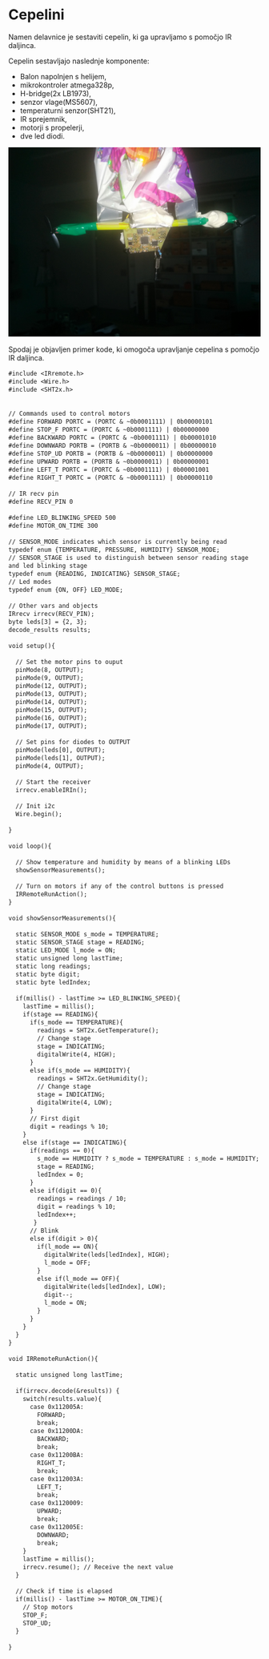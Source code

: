 # Cepelini

Namen delavnice je sestaviti cepelin, ki ga upravljamo s pomočjo IR daljinca.

Cepelin sestavljajo naslednje komponente:
* Balon napolnjen s helijem,
* mikrokontroler atmega328p,
* H-bridge(2x LB1973),
* senzor vlage(MS5607),
* temperaturni senzor(SHT21),
* IR sprejemnik,
* motorji s propelerji,
* dve led diodi.

![Cepelin](./pictures/cepelin.jpg)

Spodaj je objavljen primer kode, ki omogoča upravljanje cepelina s pomočjo IR daljinca.

    #include <IRremote.h>
    #include <Wire.h>
    #include <SHT2x.h>
    
    
    // Commands used to control motors
    #define FORWARD PORTC = (PORTC & ~0b0001111) | 0b00000101 
    #define STOP_F PORTC = (PORTC & ~0b0001111) | 0b00000000 
    #define BACKWARD PORTC = (PORTC & ~0b0001111) | 0b00001010 
    #define DOWNWARD PORTB = (PORTB & ~0b0000011) | 0b00000010 
    #define STOP_UD PORTB = (PORTB & ~0b0000011) | 0b00000000 
    #define UPWARD PORTB = (PORTB & ~0b0000011) | 0b00000001 
    #define LEFT_T PORTC = (PORTC & ~0b0001111) | 0b00001001
    #define RIGHT_T PORTC = (PORTC & ~0b0001111) | 0b00000110
    
    // IR recv pin
    #define RECV_PIN 0
    
    #define LED_BLINKING_SPEED 500
    #define MOTOR_ON_TIME 300
    
    // SENSOR_MODE indicates which sensor is currently being read
    typedef enum {TEMPERATURE, PRESSURE, HUMIDITY} SENSOR_MODE;
    // SENSOR_STAGE is used to distinguish between sensor reading stage and led blinking stage
    typedef enum {READING, INDICATING} SENSOR_STAGE;
    // Led modes
    typedef enum {ON, OFF} LED_MODE;
    
    // Other vars and objects
    IRrecv irrecv(RECV_PIN);
    byte leds[3] = {2, 3};
    decode_results results;
    
    void setup(){
      
      // Set the motor pins to ouput
      pinMode(8, OUTPUT); 
      pinMode(9, OUTPUT); 
      pinMode(12, OUTPUT); 
      pinMode(13, OUTPUT); 
      pinMode(14, OUTPUT); 
      pinMode(15, OUTPUT);     
      pinMode(16, OUTPUT); 
      pinMode(17, OUTPUT);
      
      // Set pins for diodes to OUTPUT
      pinMode(leds[0], OUTPUT);
      pinMode(leds[1], OUTPUT);
      pinMode(4, OUTPUT);
      
      // Start the receiver
      irrecv.enableIRIn();
      
      // Init i2c
      Wire.begin();
    
    }
    
    void loop(){
      
      // Show temperature and humidity by means of a blinking LEDs
      showSensorMeasurements();
      
      // Turn on motors if any of the control buttons is pressed
      IRRemoteRunAction();
    }
    
    void showSensorMeasurements(){
    
      static SENSOR_MODE s_mode = TEMPERATURE;
      static SENSOR_STAGE stage = READING;
      static LED_MODE l_mode = ON;
      static unsigned long lastTime;
      static long readings;
      static byte digit;
      static byte ledIndex;
      
      if(millis() - lastTime >= LED_BLINKING_SPEED){
        lastTime = millis();
        if(stage == READING){
          if(s_mode == TEMPERATURE){
            readings = SHT2x.GetTemperature();
            // Change stage
            stage = INDICATING;
            digitalWrite(4, HIGH);
          }
          else if(s_mode == HUMIDITY){
            readings = SHT2x.GetHumidity();
            // Change stage
            stage = INDICATING;
            digitalWrite(4, LOW);
          }
          // First digit
          digit = readings % 10;
        }
        else if(stage == INDICATING){ 
          if(readings == 0){
            s_mode == HUMIDITY ? s_mode = TEMPERATURE : s_mode = HUMIDITY;
            stage = READING;
            ledIndex = 0;
          }
          else if(digit == 0){
            readings = readings / 10;
            digit = readings % 10;
            ledIndex++;
           }
          // Blink
          else if(digit > 0){
            if(l_mode == ON){
              digitalWrite(leds[ledIndex], HIGH);
              l_mode = OFF;
            }
            else if(l_mode == OFF){
              digitalWrite(leds[ledIndex], LOW);
              digit--;
              l_mode = ON;
            }
          }
        }
      }
    }
    
    void IRRemoteRunAction(){
      
      static unsigned long lastTime;
      
      if(irrecv.decode(&results)) {
        switch(results.value){
          case 0x112005A:
            FORWARD;
            break;
          case 0x11200DA:
            BACKWARD;
            break;
          case 0x11200BA:
            RIGHT_T;
            break;
          case 0x112003A:
            LEFT_T;
            break;
          case 0x1120009:
            UPWARD;
            break;
          case 0x112005E:
            DOWNWARD;
            break;
        }
        lastTime = millis();
        irrecv.resume(); // Receive the next value
      }
      
      // Check if time is elapsed
      if(millis() - lastTime >= MOTOR_ON_TIME){
        // Stop motors 
        STOP_F;
        STOP_UD; 
      }
      
    }
